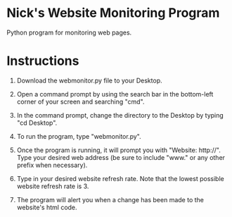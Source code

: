 # Nick's Website Monitoring Program

Python program for monitoring web pages.

# Instructions

1) Download the webmonitor.py file to your Desktop.

2) Open a command prompt by using the search bar in the bottom-left corner of your screen and searching "cmd".

3) In the command prompt, change the directory to the Desktop by typing "cd Desktop".

4) To run the program, type "webmonitor.py".

5) Once the program is running, it will prompt you with "Website: http://". Type your desired web address (be sure to include "www." or any other prefix when necessary).

6) Type in your desired website refresh rate. Note that the lowest possible website refresh rate is 3.

7) The program will alert you when a change has been made to the website's html code.
